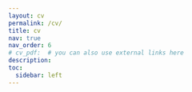 ```yaml
---
layout: cv
permalink: /cv/
title: cv
nav: true
nav_order: 6
# cv_pdf:  # you can also use external links here
description: 
toc:
  sidebar: left
---
```

